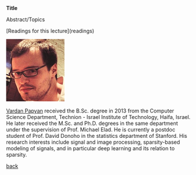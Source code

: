 <div class="abstract">   
    <strong>Title</strong>
    <p align="justify">Abstract/Topics</p>
</div>
[Readings for this lecture](readings)


![Vardan Papyan](/assets/img/VardanPapyan.png)  

[Vardan Papyan](http://vardanp.cswp.cs.technion.ac.il/) received the B.Sc. degree in 2013 from the Computer Science Department, Technion - Israel Institute of Technology, Haifa, Israel.
He later received the M.Sc. and Ph.D. degrees in the same department under the supervision of Prof. Michael Elad.
He is currently a postdoc student of Prof. David Donoho in the statistics department of Stanford.
His research interests include signal and image processing, sparsity-based modeling of signals, and in particular deep learning and its relation to sparsity.

[back](./)
